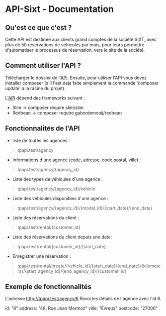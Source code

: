 <h1>API-Sixt - Documentation</h1>

Qu'est ce que c'est ?
----------------------------------------------

Cette API est destinée aux clients grand comptes de la société SIXT, 
avec plus de 50 réservations de véhicules par mois,
pour leurs permettre d'automatiser le processus de réservation,
vers le site de la société.




Comment utiliser l'API ?
----------------------------------------------

Télécharger le dossier de l'[API](https://github.com/tguyonnet/api-sixt/archive/master.zip).
Ensuite, pour utiliser l'API vous devez installer composer (s'il l'est deja faite simplement la commande
'composer update' à la racine du projet).

L'[API](https://github.com/tguyonnet/api-sixt/archive/master.zip) dépend des frameworks suivant :
- Slim -> composer require slim/slim
- Redbean -> composer require gabordemooij/redbean




Fonctionnalités de l'API
----------------------------------------------

* liste de toutes les agences :
> tpapi.test/agency


* Informations d'une agence (code, adresse, code postal, ville) :
> tpapi.test/agency/{agency_id}


* Liste des types de véhicules d'une agence :
> tpapi.test/agency/{agency_id}/vehicle


* Liste des véhicules disponibles d'une agence :
> tpapi.test/agency/{agency_id}/{model_id}/{start_date}/{end_date}


* Liste des réservations du client :
> tpapi.test/rental/{customer_id}


* Liste des réservations du client depuis une date:
> tpapi.test/rental/{customer_id}/{start_date}


* Enregistrer une réservation :
> tpapi.test/rental/create/{vehicle_id}/{start_date}/{end_date}/{kilometers}/{start_agency_id}/{end_agency_id}/{customer_id}




Exemple de fonctionnalités
----------------------------------------------

L'adresse http://tpapi.test/agency/6
Revoi les détails de l'agence avec l'id 6.

id:         "6"
address:	"48, Rue Jean Mermoz"
ville:	    "Évreux"
postcode:	"27000"

